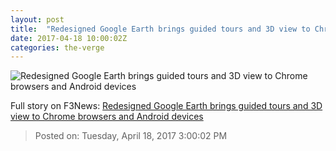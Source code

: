 ```yaml
---
layout: post
title:  "Redesigned Google Earth brings guided tours and 3D view to Chrome browsers and Android devices"
date: 2017-04-18 10:00:02Z
categories: the-verge
---
```


![Redesigned Google Earth brings guided tours and 3D view to Chrome browsers and Android devices](https://cdn0.vox-cdn.com/thumbor/bH5D3oWrVoVkDhsUmw2Kspde6V8=/0x0:1253x705/1600x900/cdn0.vox-cdn.com/uploads/chorus_image/image/54311325/google_earth2.0.png)




Full story on F3News: [Redesigned Google Earth brings guided tours and 3D view to Chrome browsers and Android devices](http://www.f3nws.com/n/4FC4pH)

> Posted on: Tuesday, April 18, 2017 3:00:02 PM
